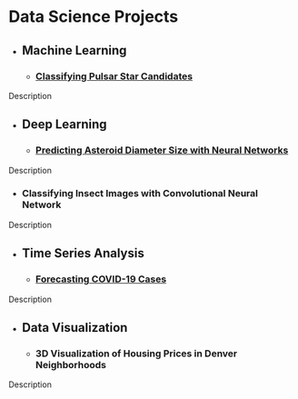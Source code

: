 # Data Science Projects


- ## Machine Learning

  - ### [Classifying Pulsar Star Candidates](https://github.com/acfarnam/Data-Science-Projects/tree/master/Classifying%20Pulsar%20Stars%20using%20Machine%20Learning%20Models)
Description


- ## Deep Learning

  - ### [Predicting Asteroid Diameter Size with Neural Networks](https://github.com/acfarnam/Data-Science-Projects/tree/master/Predicting%20Asteroid%20Diameter%20using%20Neural%20Networks)
Description

  - ### Classifying Insect Images with Convolutional Neural Network
Description


- ## Time Series Analysis

  - ### [Forecasting COVID-19 Cases](https://github.com/acfarnam/Data-Science-Projects/tree/master/Time%20Series%20Analysis(COVID-19))
Description


- ## Data Visualization

  - ### 3D Visualization of Housing Prices in Denver Neighborhoods
Description



